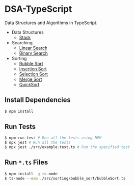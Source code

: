 # DSA-TypeScript

Data Structures and Algorithms in TypeScript.

- Data Structures
  - [Stack](./src/stack/)
- Searching
  - [Linear Search](./src/searching/linear_search/)
  - [Binary Search](./src/searching/binary_search/)
- Sorting
  - [Bubble Sort](./src/sorting/bubble_sort/)
  - [Insertion Sort](./src/sorting/insertion_sort/)
  - [Selection Sort](./src/sorting/selection_sort/)
  - [Merge Sort](./src/sorting/merge_sort/)
  - [QuickSort](./src/sorting/quick_sort/)

## Install Dependencies

```bash
$ npm install
```

## Run Tests

```bash
$ npm run test # Run all the tests using NPM
$ npx jest # Run all the tests
$ npx jest ./src/example.test.ts # Run the specified test
```

## Run `*.ts` Files

```bash
$ npm install -g ts-node
$ ts-node --esm ./src/sorting/bubble_sort/bubbleSort.ts
```